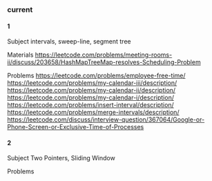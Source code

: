 ### current

#### 1

Subject
intervals, sweep-line, segment tree

Materials
https://leetcode.com/problems/meeting-rooms-ii/discuss/203658/HashMapTreeMap-resolves-Scheduling-Problem

Problems
https://leetcode.com/problems/employee-free-time/
https://leetcode.com/problems/my-calendar-iii/description/
https://leetcode.com/problems/my-calendar-ii/description/
https://leetcode.com/problems/my-calendar-i/description/
https://leetcode.com/problems/insert-interval/description/
https://leetcode.com/problems/merge-intervals/description/
https://leetcode.com/discuss/interview-question/367064/Google-or-Phone-Screen-or-Exclusive-Time-of-Processes

#### 2

Subject
Two Pointers, Sliding Window

Problems

